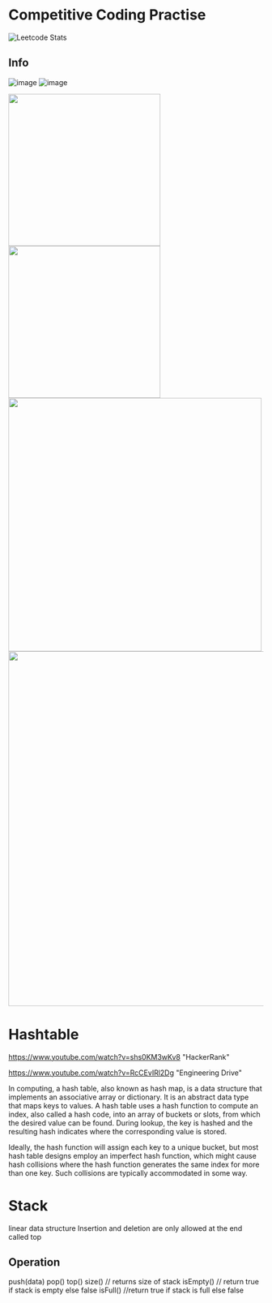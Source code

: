 # Competitive Coding Practise
![Leetcode Stats](https://leetcard.jacoblin.cool/kalidasvb)

## Info 
![image](https://user-images.githubusercontent.com/70281178/190897327-d5559221-b28f-4e07-96e0-c4165d6b8bc1.png)
![image](https://user-images.githubusercontent.com/70281178/190897374-699a99b3-3ba7-4524-9d4d-5bf3cf54285b.png)

 <img height="300em" src="https://user-images.githubusercontent.com/70281178/190897060-80026f7c-d84f-43cd-b8f8-1778a5b3cd12.png"/>
 <img height="300em" src="https://user-images.githubusercontent.com/70281178/190897101-f3bc3d73-b4c7-4506-aabc-cd3176ca3501.png"/>

 <img height="500em" src="https://user-images.githubusercontent.com/70281178/190896652-f6d78c5a-3694-48e7-87e2-879913720638.png"/>
 
 <img height="700em" src="https://user-images.githubusercontent.com/70281178/190896933-72caf1d3-3cd0-42d7-9b0e-2e673ba0ad62.png"/>

 
# Hashtable

 https://www.youtube.com/watch?v=shs0KM3wKv8 "HackerRank"
 
 https://www.youtube.com/watch?v=RcCEvIRl2Dg "Engineering Drive"

In computing, a hash table, also known as hash map, is a data structure that implements an associative array or dictionary. It is an abstract data type that maps keys to values. A hash table uses a hash function to compute an index, also called a hash code, into an array of buckets or slots, from which the desired value can be found. During lookup, the key is hashed and the resulting hash indicates where the corresponding value is stored.

Ideally, the hash function will assign each key to a unique bucket, but most hash table designs employ an imperfect hash function, which might cause hash collisions where the hash function generates the same index for more than one key. Such collisions are typically accommodated in some way.

# Stack

linear data structure
Insertion and deletion are only allowed at the end called top
## Operation 
push(data)
pop()
top()
size()  // returns size of stack
isEmpty() // return true if stack is empty else false
isFull()  //return true if stack is full else false
